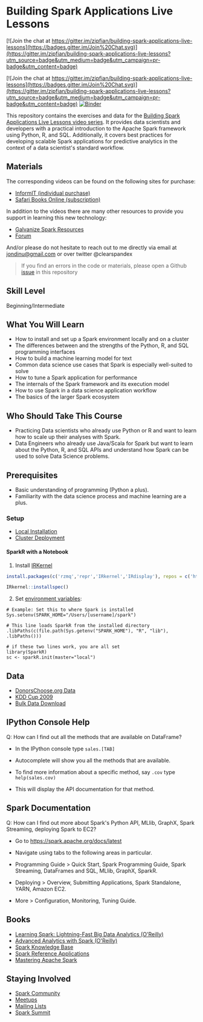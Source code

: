 # Building Spark Applications Live Lessons

[![Join the chat at https://gitter.im/zipfian/building-spark-applications-live-lessons](https://badges.gitter.im/Join%20Chat.svg)](https://gitter.im/zipfian/building-spark-applications-live-lessons?utm_source=badge&utm_medium=badge&utm_campaign=pr-badge&utm_content=badge)

[![Join the chat at https://gitter.im/zipfian/building-spark-applications-live-lessons](https://badges.gitter.im/Join%20Chat.svg)](https://gitter.im/zipfian/building-spark-applications-live-lessons?utm_source=badge&utm_medium=badge&utm_campaign=pr-badge&utm_content=badge) [![Binder](http://mybinder.org/badge.svg)](http://mybinder.org/repo/zipfian/building-spark-applications-live-lessons)

This repository contains the exercises and data for the [Building Spark Applications Live Lessons video series][0]. It provides data scientists and developers with a practical introduction to the Apache Spark framework using Python, R, and SQL.  Additionally, it covers best practices for developing scalable Spark applications for predictive analytics in the context of a data scientist's standard workflow.

## Materials

The corresponding videos can be found on the following sites for purchase:

* [InformIT (individual purchase)][0]
* [Safari Books Online (subscription)][0.1]

In addition to the videos there are many other resources to provide you support in learning this new technology:

* [Galvanize Spark Resources][1]
* [Forum][2]

And/or please do not hesitate to reach out to me directly via email at jondinu@gmail.com or over twitter @clearspandex

> If you find an errors in the code or materials, please open a Github [issue](https://github.com/zipfian/building-spark-applications-live-lessons/issues) in this repository

## Skill Level

Beginning/Intermediate

## What You Will Learn

* How to install and set up a Spark environment locally and on a cluster
* The differences between and the strengths of the Python, R, and SQL programming interfaces
* How to build a machine learning model for text
* Common data science use cases that Spark is especially well-suited to solve
* How to tune a Spark application for performance
* The internals of the Spark framework and its execution model
* How to use Spark in a data science application workflow
* The basics of the larger Spark ecosystem

## Who Should Take This Course

* Practicing Data scientists who already use Python or R and want to learn how to scale up their analyses with Spark.
* Data Engineers who already use Java/Scala for Spark but want to learn about the Python, R, and SQL APIs and understand how Spark can be used to solve Data Science problems.

## Prerequisites

* Basic understanding of programming (Python a plus).
* Familiarity with the data science process and machine learning are a plus.

### Setup

* [Local Installation](http://www.slideshare.net/jonathandinu/the-data-scientists-guide-to-apache-spark/48)
* [Cluster Deployment](http://www.slideshare.net/jonathandinu/the-data-scientists-guide-to-apache-spark/69)

#### SparkR with a Notebook

1. Install [IRKernel](https://github.com/IRkernel/IRkernel)
  
```r
install.packages(c('rzmq','repr','IRkernel','IRdisplay'), repos = c('http://irkernel.github.io/', getOption('repos')))

IRkernel::installspec()
```

2. Set [environment variables](https://github.com/apache/spark/tree/master/R#using-sparkr-from-rstudio):

```
# Example: Set this to where Spark is installed
Sys.setenv(SPARK_HOME="/Users/[username]/spark")

# This line loads SparkR from the installed directory
.libPaths(c(file.path(Sys.getenv("SPARK_HOME"), "R", "lib"), .libPaths()))

# if these two lines work, you are all set
library(SparkR)
sc <- sparkR.init(master="local")
```

## Data

* [DonorsChoose.org Data][3]
* [KDD Cup 2009][4]
* [Bulk Data Download][5]

## IPython Console Help

Q: How can I find out all the methods that are available on DataFrame?

- In the IPython console type `sales.[TAB]`

- Autocomplete will show you all the methods that are available.

- To find more information about a specific method, say `.cov` type `help(sales.cov)`

- This will display the API documentation for that method.

## Spark Documentation

Q: How can I find out more about Spark's Python API, MLlib, GraphX,
Spark Streaming, deploying Spark to EC2?

- Go to <https://spark.apache.org/docs/latest>

- Navigate using tabs to the following areas in particular.

- Programming Guide > Quick Start, Spark Programming Guide,
  Spark Streaming, DataFrames and SQL, MLlib, GraphX, SparkR.

- Deploying > Overview, Submitting Applications, Spark Standalone,
  YARN, Amazon EC2.

- More > Configuration, Monitoring, Tuning Guide.

## Books

* [Learning Spark: Lightning-Fast Big Data Analytics (O'Reilly)](http://shop.oreilly.com/product/0636920028512.do)
* [Advanced Analytics with Spark (O'Reilly)](http://shop.oreilly.com/product/0636920035091.do)
* [Spark Knowledge Base](http://databricks.gitbooks.io/databricks-spark-knowledge-base)
* [Spark Reference Applications](http://databricks.gitbooks.io/databricks-spark-reference-applications)
* [Mastering Apache Spark](https://jaceklaskowski.gitbooks.io/mastering-apache-spark/)

## Staying Involved

* [Spark Community](https://spark.apache.org/community.html)
* [Meetups](http://spark.meetup.com/)
* [Mailing Lists](https://spark.apache.org/community.html)
* [Spark Summit](https://spark-summit.org/)

[0]: http://bit.ly/spark-live-lessons
[0.1]: http://bit.ly/spark-live-lessons
[1]: https://galvanize.com/resources/spark
[2]: https://gitter.im/zipfian/building-spark-applications-live-lessons
[3]: http://data.donorschoose.org/
[4]: http://kdd.org/kdd-cup/view/kdd-cup-2009/Data
[5]:https://s3.amazonaws.com/galvanize-example-data/spark-live-lessons-data.zip

